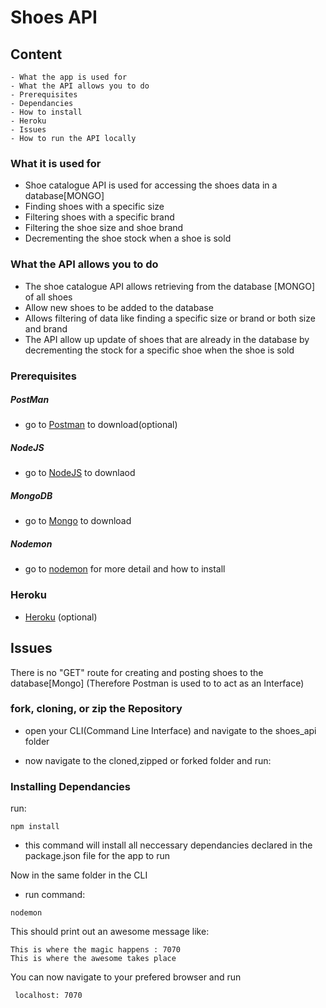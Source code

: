 # Shoes API

## Content

    - What the app is used for
    - What the API allows you to do
    - Prerequisites
    - Dependancies
    - How to install
    - Heroku
    - Issues
    - How to run the API locally

### What it is used for

  *  Shoe catalogue API is used for accessing the shoes data in a database[MONGO]
  *  Finding shoes with a specific size
  *  Filtering shoes with a specific brand
  *  Filtering the shoe size and shoe brand
  *  Decrementing the shoe stock when a shoe is sold


### What the API allows you to do
  *  The shoe catalogue API allows retrieving from the database [MONGO] of all shoes
  *  Allow new shoes to be added to the database
  *  Allows filtering of data like finding a specific size or brand or both size and brand
  *  The API allow up update of shoes that are already in the database
     by decrementing the stock for a specific shoe when the shoe is sold

### Prerequisites
 ##### PostMan
* go to [Postman](https://www.getpostman.com/) to download(optional)

 ##### NodeJS
* go to [NodeJS](https://nodejs.org/en/) to downlaod

 ##### MongoDB
* go to [Mongo](https://www.mongodb.com/) to download

 ##### Nodemon
* go to [nodemon](https://nodemon.io/) for more detail and how to install

 ### Heroku
* [Heroku](https://www.heroku.com/) (optional)

## Issues
There is no "GET" route for creating and posting shoes to the database[Mongo]
(Therefore Postman is used to to act as an Interface)

 ### fork, cloning, or zip the Repository
 * open your CLI(Command Line Interface) and navigate to the shoes_api folder

 * now navigate to the cloned,zipped or forked folder and run:
 ### Installing Dependancies
 run:
 ```
 npm install
```
   * this command will install all neccessary dependancies declared in the package.json file for the app to run

  Now in the same folder in the CLI
 * run command:
 ```
 nodemon
 ```

This should print out an awesome message like:
```
This is where the magic happens : 7070
This is where the awesome takes place
```
 You can now navigate to your prefered browser and run
```
 localhost: 7070
```
